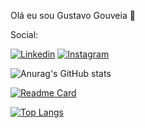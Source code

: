 Olá eu sou Gustavo Gouveia 👋

Social:

[![Linkedin](https://img.shields.io/badge/LinkedIn-0077B5?style=for-the-badge&logo=linkedin&logoColor=white)](https://www.linkedin.com/in/gustavo-gouveia-3b341825a/edit/forms/summary/new/?profileFormEntryPoint=PROFILE_SECTION)
[![Instagram](https://img.shields.io/badge/Instagram-E4405F?style=for-the-badge&logo=instagram&logoColor=white)](https://www.instagram.com/gugaa_gouveia/)

![Anurag's GitHub stats](https://github-readme-stats.vercel.app/api?username=anuraghazra&hide=contribs,prs)

[![Readme Card](https://github-readme-stats.vercel.app/api/pin/?username=anuraghazra&repo=github-readme-stats)](https://github.com/anuraghazra/github-readme-stats)

  [![Top Langs](https://github-readme-stats.vercel.app/api/top-langs/?username=anuraghazra&layout=donut-vertical)](https://github.com/anuraghazra/github-readme-stats)
